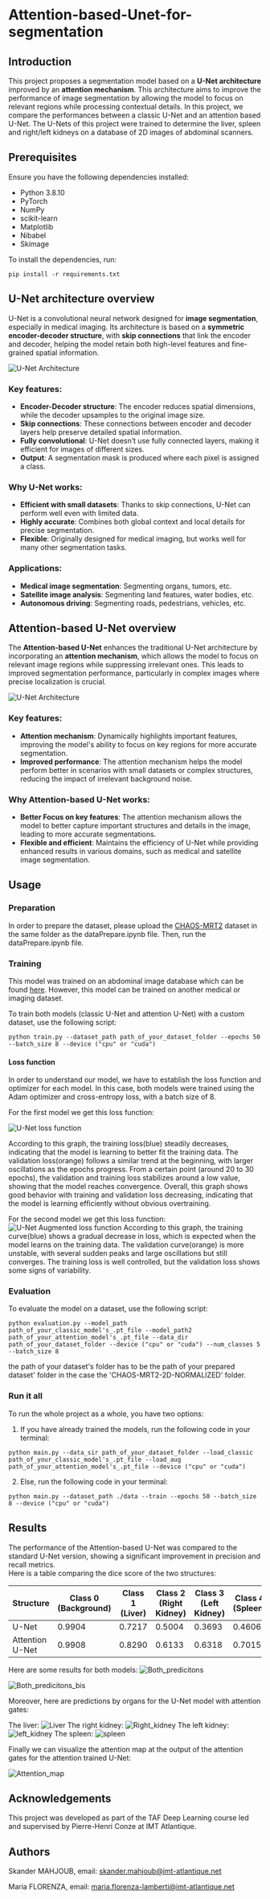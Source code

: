 # Attention-based-Unet-for-segmentation
## Introduction
This project proposes a segmentation model based on a **U-Net architecture** improved by an **attention mechanism**. This architecture aims to improve the performance of image segmentation by allowing the model to focus on relevant regions while processing contextual details. In this project, we compare the performances between a classic U-Net and an attention based U-Net. The U-Nets of this project were trained to determine the liver, spleen and right/left kidneys on a database of 2D images of abdominal scanners.
## Prerequisites
Ensure you have the following dependencies installed:

- Python 3.8.10
- PyTorch
- NumPy
- scikit-learn
- Matplotlib
- Nibabel
- Skimage
  
To install the dependencies, run:

```
pip install -r requirements.txt
```

## U-Net architecture overview
U-Net is a convolutional neural network designed for **image segmentation**, especially in medical imaging. Its architecture is based on a **symmetric encoder-decoder structure**, with **skip connections** that link the encoder and decoder, helping the model retain both high-level features and fine-grained spatial information.

![U-Net Architecture](Pictures/unet.png)

### Key features:
- **Encoder-Decoder structure**: The encoder reduces spatial dimensions, while the decoder upsamples to the original image size.
- **Skip connections**: These connections between encoder and decoder layers help preserve detailed spatial information.
- **Fully convolutional**: U-Net doesn’t use fully connected layers, making it efficient for images of different sizes.
- **Output**: A segmentation mask is produced where each pixel is assigned a class.
### Why U-Net works:
- **Efficient with small datasets**: Thanks to skip connections, U-Net can perform well even with limited data.
- **Highly accurate**: Combines both global context and local details for precise segmentation.
- **Flexible**: Originally designed for medical imaging, but works well for many other segmentation tasks.
### Applications:
- **Medical image segmentation**: Segmenting organs, tumors, etc.
- **Satellite image analysis**: Segmenting land features, water bodies, etc.
- **Autonomous driving**: Segmenting roads, pedestrians, vehicles, etc.
  
## Attention-based U-Net overview
The **Attention-based U-Net** enhances the traditional U-Net architecture by incorporating an **attention mechanism**, which allows the model to focus on relevant image regions while suppressing irrelevant ones. This leads to improved segmentation performance, particularly in complex images where precise localization is crucial.

![U-Net Architecture](Pictures/Unet_augmented.png)

### Key features:
- **Attention mechanism**: Dynamically highlights important features, improving the model's ability to focus on key regions for more accurate segmentation.
- **Improved performance**: The attention mechanism helps the model perform better in scenarios with small datasets or complex structures, reducing the impact of irrelevant background noise.

### Why Attention-based U-Net works:
- **Better Focus on key features**: The attention mechanism allows the model to better capture important structures and details in the image, leading to more accurate segmentations.
- **Flexible and efficient**: Maintains the efficiency of U-Net while providing enhanced results in various domains, such as medical and satellite image segmentation.

## Usage
### Preparation 
In order to prepare the dataset, please upload the [CHAOS-MRT2](https://chaos.grand-challenge.org/Data/) dataset in the same folder as the dataPrepare.ipynb file.
Then, run the dataPrepare.ipynb file.

### Training 
This model was trained on an abdominal image database which can be found [here](https://chaos.grand-challenge.org/Data/). However, this model can be trained on another medical or imaging dataset.

To train both models (classic U-Net and attention U-Net) with a custom dataset, use the following script:

```
python train.py --dataset_path path_of_your_dataset_folder --epochs 50 --batch_size 8 --device ("cpu" or "cuda")
```
#### Loss function
In order to understand our model, we have to establish the loss function and optimizer for each model. In this case, both models were trained using the Adam optimizer and cross-entropy loss, with a batch size of 8.

For the first model we get this loss function:

![U-Net loss function](Pictures/loss_functions_classic_unet.png)

According to this graph, the training loss(blue) steadily decreases, indicating that the model is learning to better fit the training data.
The validation loss(orange) follows a similar trend at the beginning, with larger oscillations as the epochs progress.
From a certain point (around 20 to 30 epochs), the validation and training loss stabilizes around a low value, showing that the model reaches convergence.
Overall, this graph shows good behavior with training and validation loss decreasing, indicating that the model is learning efficiently without obvious overtraining.

For the second model we get this loss function:
![U-Net Augmented loss function](Pictures/loss_function_augmented.png)
According to this graph, the training curve(blue) shows a gradual decrease in loss, which is expected when the model learns on the training data.
The validation curve(orange) is more unstable, with several sudden peaks and large oscillations but still converges.
The training loss is well controlled, but the validation loss shows some signs of variability.

### Evaluation
To evaluate the model on a dataset, use the following script:
```
python evaluation.py --model_path path_of_your_classic_model's_.pt_file --model_path2 path_of_your_attention_model's_.pt_file --data_dir path_of_your_dataset_folder --device ("cpu" or "cuda") --num_classes 5 --batch_size 8
```
the path of your dataset's folder has to be the path of your prepared dataset' folder in the case the 'CHAOS-MRT2-2D-NORMALIZED' folder.

### Run it all
To run the whole project as a whole, you have two options:
1. If you have already trained the models, run the following code in your terminal:
```
python main.py --data_sir path_of_your_dataset_folder --load_classic path_of_your_classic_model's_.pt_file --load_aug  path_of_your_attention_model's_.pt_file --device ("cpu" or "cuda")
```

2. Else, run the following code in your terminal:
```
python main.py --dataset_path ./data --train --epochs 50 --batch_size 8 --device ("cpu" or "cuda")
```

## Results
The performance of the Attention-based U-Net was compared to the standard U-Net version, showing a significant improvement in precision and recall metrics.  
Here is a table comparing the dice score of the two structures:

| Structure         | Class 0 (Background)  | Class 1 (Liver)  | Class 2 (Right Kidney)  | Class 3 (Left Kidney)  | Class 4 (Spleen)  | Overall Dice Score |
| ----------------- | -------- | -------- | -------- | -------- | -------- | ------------------ |
| U-Net              | 0.9904   | 0.7217   | 0.5004   | 0.3693   | 0.4606   | 0.6118             |
| Attention U-Net    |  0.9908 | 0.8290 | 0.6133 | 0.6318 | 0.7015 | 0.7533 |

Here are some results for both models: 
![Both_predicitons](Pictures/Comparaison_modelsoutput.png)

![Both_predicitons_bis](Pictures/two_predictions.png)

Moreover, here are predictions by organs for the U-Net model with attention gates: 

The liver:
![Liver](Pictures/class1Predictions.png)
The right kidney: 
![Right_kidney](Pictures/class2Predictions.png)
The left kidney: 
![left_kidney](Pictures/class3Predictions.png)
The spleen: 
![spleen](Pictures/class4Predictions.png)

Finally we can visualize the attention map at the output of the attention gates for the attention trained U-Net:

![Attention_map](Pictures/attention_map.png)

## Acknowledgements
This project was developed as part of the TAF Deep Learning course led and supervised by Pierre-Henri Conze at IMT Atlantique.

## Authors
Skander MAHJOUB, email: skander.mahjoub@imt-atlantique.net

Maria FLORENZA, email: maria.florenza-lamberti@imt-atlantique.net
